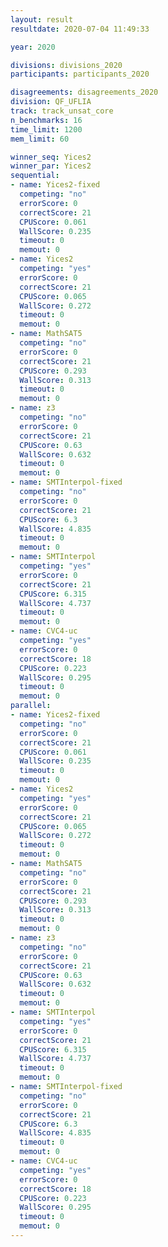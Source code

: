 ```yaml
---
layout: result
resultdate: 2020-07-04 11:49:33

year: 2020

divisions: divisions_2020
participants: participants_2020

disagreements: disagreements_2020
division: QF_UFLIA
track: track_unsat_core
n_benchmarks: 16
time_limit: 1200
mem_limit: 60

winner_seq: Yices2
winner_par: Yices2
sequential:
- name: Yices2-fixed
  competing: "no"
  errorScore: 0
  correctScore: 21
  CPUScore: 0.061
  WallScore: 0.235
  timeout: 0
  memout: 0
- name: Yices2
  competing: "yes"
  errorScore: 0
  correctScore: 21
  CPUScore: 0.065
  WallScore: 0.272
  timeout: 0
  memout: 0
- name: MathSAT5
  competing: "no"
  errorScore: 0
  correctScore: 21
  CPUScore: 0.293
  WallScore: 0.313
  timeout: 0
  memout: 0
- name: z3
  competing: "no"
  errorScore: 0
  correctScore: 21
  CPUScore: 0.63
  WallScore: 0.632
  timeout: 0
  memout: 0
- name: SMTInterpol-fixed
  competing: "no"
  errorScore: 0
  correctScore: 21
  CPUScore: 6.3
  WallScore: 4.835
  timeout: 0
  memout: 0
- name: SMTInterpol
  competing: "yes"
  errorScore: 0
  correctScore: 21
  CPUScore: 6.315
  WallScore: 4.737
  timeout: 0
  memout: 0
- name: CVC4-uc
  competing: "yes"
  errorScore: 0
  correctScore: 18
  CPUScore: 0.223
  WallScore: 0.295
  timeout: 0
  memout: 0
parallel:
- name: Yices2-fixed
  competing: "no"
  errorScore: 0
  correctScore: 21
  CPUScore: 0.061
  WallScore: 0.235
  timeout: 0
  memout: 0
- name: Yices2
  competing: "yes"
  errorScore: 0
  correctScore: 21
  CPUScore: 0.065
  WallScore: 0.272
  timeout: 0
  memout: 0
- name: MathSAT5
  competing: "no"
  errorScore: 0
  correctScore: 21
  CPUScore: 0.293
  WallScore: 0.313
  timeout: 0
  memout: 0
- name: z3
  competing: "no"
  errorScore: 0
  correctScore: 21
  CPUScore: 0.63
  WallScore: 0.632
  timeout: 0
  memout: 0
- name: SMTInterpol
  competing: "yes"
  errorScore: 0
  correctScore: 21
  CPUScore: 6.315
  WallScore: 4.737
  timeout: 0
  memout: 0
- name: SMTInterpol-fixed
  competing: "no"
  errorScore: 0
  correctScore: 21
  CPUScore: 6.3
  WallScore: 4.835
  timeout: 0
  memout: 0
- name: CVC4-uc
  competing: "yes"
  errorScore: 0
  correctScore: 18
  CPUScore: 0.223
  WallScore: 0.295
  timeout: 0
  memout: 0
---
```

